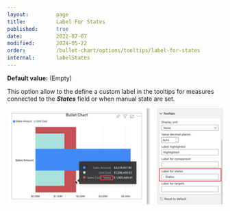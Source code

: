```yaml
---
layout:         page
title:          Label For States
published:      true
date:           2022-07-07
modified:   	2024-05-22
order:          /bullet-chart/options/tooltips/label-for-states
internal:       labelStates
---
```


**Default value:** (Empty)

This option allow to the define a custom label in the tooltips for measures connected to the ***States*** field or when manual state are set.

<img src="images/label-states.png" width="700">